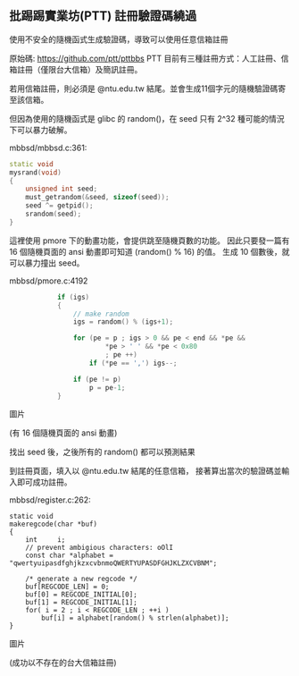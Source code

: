批踢踢實業坊(PTT) 註冊驗證碼繞過
--------------------------------

使用不安全的隨機函式生成驗證碼，導致可以使用任意信箱註冊 


原始碼: https://github.com/ptt/pttbbs
PTT 目前有三種註冊方式：人工註冊、信箱註冊（僅限台大信箱）及簡訊註冊。

若用信箱註冊，則必須是 @ntu.edu.tw 結尾。並會生成11個字元的隨機驗證碼寄至該信箱。

但因為使用的隨機函式是 glibc 的 random()，在 seed 只有 2^32 種可能的情況下可以暴力破解。

mbbsd/mbbsd.c:361:
```cpp
static void
mysrand(void)
{
    unsigned int seed;
    must_getrandom(&seed, sizeof(seed));
    seed ^= getpid();
    srandom(seed);
}
```

這裡使用 pmore 下的動畫功能，會提供跳至隨機頁數的功能。
因此只要發一篇有 16 個隨機頁面的 ansi 動畫即可知道 (random() % 16) 的值。
生成 10 個數後，就可以暴力撞出 seed。

mbbsd/pmore.c:4192
```cpp
            if (igs)
            {
                // make random
                igs = random() % (igs+1);

                for (pe = p ; igs > 0 && pe < end && *pe &&
                        *pe > ' ' && *pe < 0x80
                        ; pe ++)
                    if (*pe == ',') igs--;

                if (pe != p)
                    p = pe-1;
            }
```

圖片

(有 16 個隨機頁面的 ansi 動畫)

找出 seed 後，之後所有的 random() 都可以預測結果

到註冊頁面，填入以 @ntu.edu.tw 結尾的任意信箱，
接著算出當次的驗證碼並輸入即可成功註冊。

mbbsd/register.c:262:
```
static void
makeregcode(char *buf)
{
    int     i;
    // prevent ambigious characters: oOlI
    const char *alphabet = "qwertyuipasdfghjkzxcvbnmoQWERTYUPASDFGHJKLZXCVBNM";

    /* generate a new regcode */
    buf[REGCODE_LEN] = 0;
    buf[0] = REGCODE_INITIAL[0];
    buf[1] = REGCODE_INITIAL[1];
    for( i = 2 ; i < REGCODE_LEN ; ++i )
        buf[i] = alphabet[random() % strlen(alphabet)];
}
```

圖片

(成功以不存在的台大信箱註冊)

